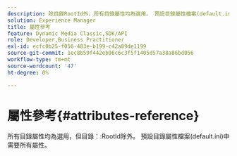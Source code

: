 ```yaml
---
description: 除目錄RootId外，所有目錄屬性均為選用。 預設目錄屬性檔案(default.ini)中需要所有屬性。
solution: Experience Manager
title: 屬性參考
feature: Dynamic Media Classic,SDK/API
role: Developer,Business Practitioner
exl-id: ecfc0b25-f056-483e-b199-c42a89de1199
source-git-commit: 1ec8b59f442eb96c6c3f5f1405d57a38a86bd056
workflow-type: tm+mt
source-wordcount: '47'
ht-degree: 0%

---
```


# 屬性參考{#attributes-reference}

所有目錄屬性均為選用，但目錄：:RootId除外。 預設目錄屬性檔案(default.ini)中需要所有屬性。

